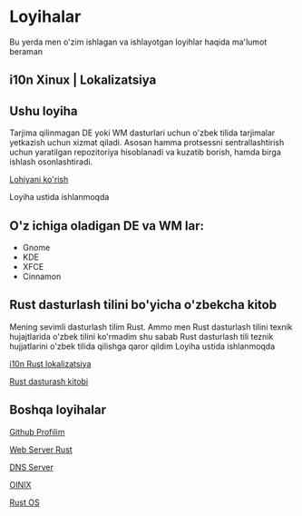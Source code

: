 # Loyihalar
Bu yerda men o'zim ishlagan va ishlayotgan loyihlar haqida ma'lumot beraman

## i10n Xinux | Lokalizatsiya

## Ushu loyiha
Tarjima qilinmagan DE yoki WM dasturlari uchun o'zbek tilida tarjimalar yetkazish uchun xizmat qiladi. Asosan hamma protsessni sentrallashtirish uchun yaratilgan repozitoriya hisoblanadi va kuzatib borish, hamda birga ishlash osonlashtiradi.

[Lohiyani ko'rish](https://github.com/uzinfocom-org/i10n)

Loyiha ustida ishlanmoqda

## O'z ichiga oladigan DE va WM lar:

* Gnome
* KDE
* XFCE
* Cinnamon

## Rust dasturlash tilini bo'yicha o'zbekcha kitob
Mening sevimli dasturlash tilim Rust. Ammo men Rust dasturlash tilini texnik hujajtlarida o'zbek tilini ko'rmadim shu sabab Rust dasturlash tili teznik hujjatlarini o'zbek tilida qilishga qaror qildim
Loyiha ustida ishlanmoqda

[i10n Rust lokalizatsiya](https://github.com/rust-lang-uz/i10n)

[Rust dasturash kitobi](https://github.com/rust-lang-uz/learn-rust-lang)

## Boshqa loyihalar

[Github Profilim](https://github.com/ismoilovdevml/) 

[Web Server Rust](https://github.com/ismoilovdevml/web-server-rust)

[DNS Server](https://github.com/ismoilovdevml/dns-server)

[OINIX](https://github.com/ismoilovdevml/OINIX)

[Rust OS](https://github.com/ismoilovdevml/rust_os)
